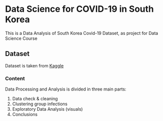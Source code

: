 # Data Science for COVID-19 in South Korea

This is a Data Analysis of South Korea Covid-19 Dataset, as project for Data Science Course<br />


## Dataset

Dataset is taken from [Kaggle](https://www.kaggle.com/datasets/kimjihoo/coronavirusdataset?datasetId=527325&searchQuery=clustering)


### Content

Data Processing and Analysis is divided in three main parts:

1. Data check & cleaning
2. Clustering group infections
3. Exploratory Data Analysis (visuals)
4. Conclusions

